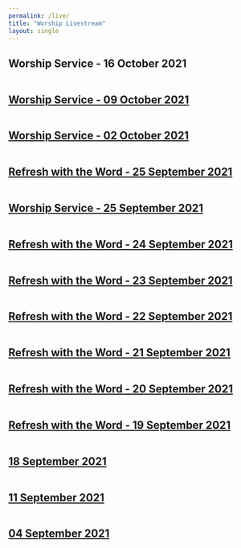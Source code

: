 ```yaml
---
permalink: /live/
title: "Worship Livestream"
layout: single
---
```


## Worship Service - 16 October 2021
<a href="https://youtu.be/wMFAuDL7dZE"><img src="{{ site.url }}{{ site.baseurl }}/assets/images/Worship Service - 16 October 2021.jpg" alt="">
## Worship Service - 09 October 2021
<a href="https://youtu.be/9lnLTewcwRE"><img src="{{ site.url }}{{ site.baseurl }}/assets/images/Worship Service - 09 October 2021.jpg" alt="">
## Worship Service - 02 October 2021
<a href="https://youtu.be/d3pDo_jgo2c"><img src="{{ site.url }}{{ site.baseurl }}/assets/images/Worship Service - 02 October 2021.jpg" alt="">
## Refresh with the Word - 25 September 2021
<a href="https://youtu.be/byFtt3QIfRk"><img src="{{ site.url }}{{ site.baseurl }}/assets/images/Refresh with the Word - 25 September 2021.jpg" alt="">
## Worship Service - 25 September 2021
<a href="https://youtu.be/r5IgkX1nt7c"><img src="{{ site.url }}{{ site.baseurl }}/assets/images/Worship Service - 25 September 2021.jpg" alt="">
## Refresh with the Word - 24 September 2021
<a href="https://youtu.be/4XGv98TOEpI"><img src="{{ site.url }}{{ site.baseurl }}/assets/images/Refresh with the Word - 24 September 2021.jpg" alt="">
## Refresh with the Word - 23 September 2021
<a href="https://youtu.be/A7_ZnsF1AqI"><img src="{{ site.url }}{{ site.baseurl }}/assets/images/Refresh with the Word - 23 September 2021.jpg" alt="">
## Refresh with the Word - 22 September 2021
<a href="https://youtu.be/iq3azUMoN_k"><img src="{{ site.url }}{{ site.baseurl }}/assets/images/Refresh with the Word - 22 September 2021.jpg" alt="">
## Refresh with the Word - 21 September 2021
<a href="https://youtu.be/SNIJ_TmlYTg"><img src="{{ site.url }}{{ site.baseurl }}/assets/images/Refresh with the Word - 21 September 2021.jpg" alt="">
## Refresh with the Word - 20 September 2021
<a href="https://youtu.be/CdsrfhoMlks"><img src="{{ site.url }}{{ site.baseurl }}/assets/images/Refresh with the Word - 20 September 2021.jpg" alt="">
## Refresh with the Word - 19 September 2021
<a href="https://youtu.be/5vAVIvOkO5A"><img src="{{ site.url }}{{ site.baseurl }}/assets/images/Refresh with the Word - 19 September 2021.jpg" alt="">
## 18 September 2021
<a href="https://youtu.be/pcR7pkeVO84"><img src="{{ site.url }}{{ site.baseurl }}/assets/images/Worship Service - 18 September 2021.jpg" alt="">
## 11 September 2021
<a href="https://youtu.be/n-QfIiqVf3c"><img src="{{ site.url }}{{ site.baseurl }}/assets/images/Worship Service - 11 September 2021.jpg" alt="">
## 04 September 2021
<a href="https://youtu.be/pw_8Ul1LZM4"><img src="{{ site.url }}{{ site.baseurl }}/assets/images/Worship Service - 04 September 2021.jpg" alt="">
